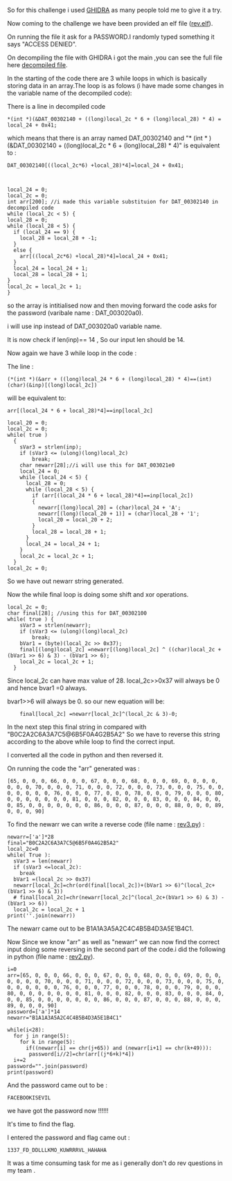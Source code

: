 So for this challenge i used [GHIDRA](https://www.ghidra-sre.org/) as many people told me to give it a try.

Now coming to the challenge we have been provided an elf file ([rev.elf](rev.elf)).

On running the file it ask for a PASSWORD.I randomly typed something it says "ACCESS DENIED".

On decompiling the file with GHIDRA i got the main ,you can see the full file here [decompiled file](decompiled.txt).

In the starting of the code there are 3 while loops in which is basically storing data in an array.The loop is as folows (i have made some changes in the variable name of the decompiled code):

There is a line in decompiled code 

	*(int *)(&DAT_00302140 + ((long)local_2c * 6 + (long)local_28) * 4) = local_24 + 0x41;

which means that there is an array named DAT_00302140 and "* (int * )(&DAT_00302140 + ((long)local_2c * 6 + (long)local_28) * 4)" is equivalent to :
	
	DAT_00302140[((local_2c*6) +local_28)*4]=local_24 + 0x41;



	local_24 = 0;
	local_2c = 0;
	int arr[200]; //i made this variable substituion for DAT_00302140 in decompiled code
	while (local_2c < 5) {
    local_28 = 0;
    while (local_28 < 5) {
      if (local_24 == 9) {
        local_28 = local_28 + -1;
      }
      else {
        arr[((local_2c*6) +local_28)*4]=local_24 + 0x41;
      }
      local_24 = local_24 + 1;
      local_28 = local_28 + 1;
    }
    local_2c = local_2c + 1;
	}

so the array is intitialised now and then moving forward the code asks for the password (varibale name : DAT_003020a0).

i will use inp instead of DAT_003020a0 variable name.

It is  now check if len(inp)== 14 , So our input len should be 14.

Now again we have 3 while loop in the code :

The line :

	(*(int *)(&arr + ((long)local_24 * 6 + (long)local_28) * 4)==(int)(char)(&inp)[(long)local_2c])

will be equivalent to:

	arr[(local_24 * 6 + local_28)*4]==inp[local_2c]
	
	local_20 = 0;
    local_2c = 0;
	while( true ) 
      {
        sVar3 = strlen(inp);
        if (sVar3 <= (ulong)(long)local_2c)
        	break;
        char newarr[28];//i will use this for DAT_003021e0
        local_24 = 0;
        while (local_24 < 5) {
          local_28 = 0;
          while (local_28 < 5) {
            if (arr[(local_24 * 6 + local_28)*4]==inp[local_2c]) 
            {
              newarr[(long)local_20] = (char)local_24 + 'A';
              newarr[(long)(local_20 + 1)] = (char)local_28 + '1';
              local_20 = local_20 + 2;
            }
            local_28 = local_28 + 1;
          }
          local_24 = local_24 + 1;
        }
        local_2c = local_2c + 1;
      }
    local_2c = 0;

So we have out newarr string generated.

Now the while final loop is doing some shift and xor operations.

	local_2c = 0;
	char final[28]; //using this for DAT_00302100
	while( true ) {
        sVar3 = strlen(newarr);
        if (sVar3 <= (ulong)(long)local_2c) 
        	break;
        bVar1 = (byte)(local_2c >> 0x37);
        final[(long)local_2c] =newarr[(long)local_2c] ^ ((char)local_2c + (bVar1 >> 6) & 3) - (bVar1 >> 6);
        local_2c = local_2c + 1;
      }

Since local_2c can have max value of 28. local_2c>>0x37 will always be 0 and hence bvar1 =0 always.

bvar1>>6 will always be 0. so our new equation will be:

        final[local_2c] =newarr[local_2c]^(local_2c & 3)-0;

In the next step this final string in compared with "B0C2A2C6A3A7C5@6B5F0A4G2B5A2" So we have to reverse this string according to the above while loop to find the correct input.

I converted all the code in python and then reversed it.

On running the code the "arr" generated was :
	
	[65, 0, 0, 0, 66, 0, 0, 0, 67, 0, 0, 0, 68, 0, 0, 0, 69, 0, 0, 0, 0, 0, 0, 0, 70, 0, 0, 0, 71, 0, 0, 0, 72, 0, 0, 0, 73, 0, 0, 0, 75, 0, 0, 0, 0, 0, 0, 0, 76, 0, 0, 0, 77, 0, 0, 0, 78, 0, 0, 0, 79, 0, 0, 0, 80, 0, 0, 0, 0, 0, 0, 0, 81, 0, 0, 0, 82, 0, 0, 0, 83, 0, 0, 0, 84, 0, 0, 0, 85, 0, 0, 0, 0, 0, 0, 0, 86, 0, 0, 0, 87, 0, 0, 0, 88, 0, 0, 0, 89, 0, 0, 0, 90]

To find the newarr we can write a reverse code (file name : [rev3.py](rev3.py)) :

	newarr=['a']*28
	final="B0C2A2C6A3A7C5@6B5F0A4G2B5A2"
	local_2c=0
	while( True ):
	  sVar3 = len(newarr)
	  if (sVar3 <=local_2c):
	    break
	  bVar1 =(local_2c >> 0x37)
	  newarr[local_2c]=chr(ord(final[local_2c])+(bVar1 >> 6)^(local_2c+(bVar1 >> 6) & 3))
	  # final[local_2c]=chr(newarr[local_2c]^(local_2c+(bVar1 >> 6) & 3) - (bVar1 >> 6))
	  local_2c = local_2c + 1
	print(''.join(newarr))


The newarr came out to be B1A1A3A5A2C4C4B5B4D3A5E1B4C1.

Now Since we know "arr" as well as "newarr" we can now find the correct input doing some reversing in the second part of the code.i did the following in python (file name : [rev2.py](rev2.py)).

	i=0
	arr=[65, 0, 0, 0, 66, 0, 0, 0, 67, 0, 0, 0, 68, 0, 0, 0, 69, 0, 0, 0, 0, 0, 0, 0, 70, 0, 0, 0, 71, 0, 0, 0, 72, 0, 0, 0, 73, 0, 0, 0, 75, 0, 0, 0, 0, 0, 0, 0, 76, 0, 0, 0, 77, 0, 0, 0, 78, 0, 0, 0, 79, 0, 0, 0, 80, 0, 0, 0, 0, 0, 0, 0, 81, 0, 0, 0, 82, 0, 0, 0, 83, 0, 0, 0, 84, 0, 0, 0, 85, 0, 0, 0, 0, 0, 0, 0, 86, 0, 0, 0, 87, 0, 0, 0, 88, 0, 0, 0, 89, 0, 0, 0, 90]
	password=['a']*14
	newarr="B1A1A3A5A2C4C4B5B4D3A5E1B4C1"

	while(i<28):
	  for j in range(5):
	    for k in range(5):
	      if((newarr[i] == chr(j+65)) and (newarr[i+1] == chr(k+49))):
	       password[i//2]=chr(arr[(j*6+k)*4])
	  i+=2
	password="".join(password)
	print(password)

And the password came out to be :

	FACEBOOKISEVIL

we have got the password now !!!!!!

It's time to find the flag.

I entered the password and flag came out :
	
	1337_FD_DDLLLKMO_KUWRRRVL_HAHAHA

It was a time consuming task for me as i generally don't do rev questions in my team .
